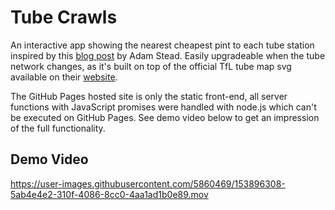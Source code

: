 # Tube Crawls
An interactive app showing the nearest cheapest pint to each tube station inspired by this [blog post](https://store.storekit.com/advice/map-of-london-underground-by-the-cheapest-pint/) by Adam Stead. Easily upgradeable when the tube network changes, as it's built on top of the official TfL tube map svg available on their [website](https://tfl.gov.uk/Modules/TubeMap?nightMode=false).

The GitHub Pages hosted site is only the static front-end, all server functions with JavaScript promises were handled with node.js which can't be executed on GitHub Pages. See demo video below to get an impression of the full functionality.

## Demo Video
https://user-images.githubusercontent.com/5860469/153896308-5ab4e4e2-310f-4086-8cc0-4aa1ad1b0e89.mov

<!--## Features
- [ ] User can calculate different pub crawl routes with different options
    - [ ] Choose starting point
    - [ ] Duration
    - [ ] Price (cheap, medium, expensive) (max price input)
    - [ ] Allow skipping stations or not
    - [ ] Allow changing to different line
    - [ ] Toggle to include only night tube
    - [ ] Save crawl to database
    - [ ] Remember last crawls through sessions
- [ ] Click on station shows more information about pub and pint
    - [ ] fetched from Wikipedia, OpenStreetMap
    - [ ] Name of Pub
    - [ ] Name (?) and price of beer
    - [ ] Option for users to add another pub/another beer
- [ ] Simulate pub crawl because of closed pubs
    - [ ] Figure travels along the route in real time, gets on and off at stations
    - [ ] Notification, when next pint is due
    - [ ] Allow multiple users to share session over the internet
    - [ ] Dial to speed up simulation
    - [ ] Information about how much money saved, which option to donate
    - [ ] Figure in the corner gets progressively more drunk
    - [ ] Generate shopping list with link to online supermarket for each beer en route
- [ ] Name Ideas
    - [ ] tubecrawler (.com not available)
    - [ ] thetubecrawler
    - [ ] tubepubcrawl
    - [ ] pintcrawler
    - [ ] tubepints
    - [ ] undergroundcrawler
    - [ ] tflcrawler
- [ ] Include other maps
    - [ ] Rent
    - [ ] Most used hashtags

## Todo
- [ ] Set boundaries for map panning
- [ ] Reset zoom button
- [ ] Make regex more concise
- [ ] Set cursor to pointer when hovering over station
- [ ] Edgware Road id with testcase, Shepard's Bush
- [ ] Make station points clickable (not just names)
- [ ] Rewrite station selector to get rid of undefined replace
- [ ] Change server.js, handler.js to work with promise instead
- [ ] Add different handlers depending on if just asking for one station or a cawl
- [ ] Zoom option
- [ ] Limit panning
- [ ] Expand panning limit to allow selection in top left corner

## Progress
- Defined brief and wrote README
- Set up all the initial configuration, based on Freddie's server


## Debugging
- scale 1, border 110/162,
- scale 2, border 733/613, 623/450
- scale 3, border 1355/1063, 622/450
- scale 4, border 1980/1521, 625/458-->
